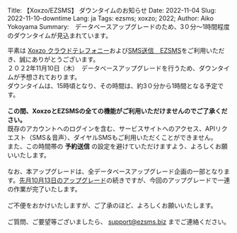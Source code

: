 Title: 【Xoxzo/EZSMS】 ダウンタイムのお知らせ 
Date: 2022-11-04
Slug: 2022-11-10-downtime
Lang: ja
Tags: ezsms; xoxzo; 2022;
Author: Aiko Yokoyama
Summary:　データベースアップグレードのため、3０分〜1時間程度のダウンタイムが見込まれています。

平素は [Xoxzo クラウドテレフォニー](https://xoxzo.com/)および[SMS送信　EZSMS](https://www.ezsms.biz/)をご利用いただき、誠にありがとうございます。
<br>
２０２2年11月10日（木）　データベースアップグレードを行うため、ダウンタイムが予想されております。<br>
ダウンタイムは、15時頃となり、その時間は、約3０分から1時間となる予定です。<br>
<br>
**この間、XoxzoとEZSMSの全ての機能がご利用いただけませんのでご了承ください。** <br>
既存のアカウントへのログインを含む、サービスサイトへのアクセス、APIリクエスト（SMS＆音声）、ダイヤルSMSもご利用いただくことができません。<br>
また、この時間帯の **予約送信** の設定を避けていただけますよう、よろしくお願いいたします。<br><br>
なお、本アップグレードは、全データベースアップグレード企画の一部となります。[先月10月13日のアップグレード](https://blog.xoxzo.com/ja/2022/09/12/2022-09-22-downtime/)の続きですが、今回のアップグレードで一連の作業が完了いたします。<br><br>
ご不便をおかけいたしますが、ご了承のほど、よろしくお願いいたします。<br>
<br>
ご質問、ご要望等ございましたら、 support@ezsms.biz までご連絡ください。



